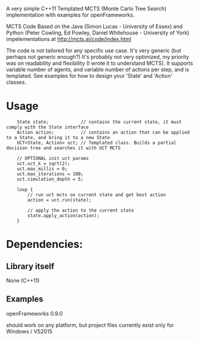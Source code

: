 A very simple C++11 Templated MCTS (Monte Carlo Tree Search) implementation with examples for openFrameworks. 

MCTS Code Based on the Java (Simon Lucas - University of Essex) and Python (Peter Cowling, Ed Powley, Daniel Whitehouse - University of York) impelementations at http://mcts.ai/code/index.html

The code is not tailored for any specific use case. It's very generic (but perhaps not generic enough?)
It's probably not very optimized, my priority was on readability and flexibility (I wrote it to understand MCTS).
It supports variable number of agents, and variable number of actions per step, and is templated. See examples for how to design your 'State' and 'Action' classes.

# Usage
        State state;            // contains the current state, it must comply with the State interface
        Action action;          // contains an action that can be applied to a State, and bring it to a new State
        UCT<State, Action> uct; // Templated class. Builds a partial decision tree and searches it with UCT MCTS
        
        // OPTIONAL init uct params
        uct.uct_k = sqrt(2);
        uct.max_millis = 0;
        uct.max_iterations = 100;
        uct.simulation_depth = 5;
        
        loop {
        	// run uct mcts on current state and get best action
        	action = uct.run(state);
        
        	// apply the action to the current state
        	state.apply_action(action);
        }


# Dependencies:
## Library itself
None (C++11)

## Examples
openFrameworks 0.9.0

should work on any platform, but project files currently exist only for Windows / VS2015
